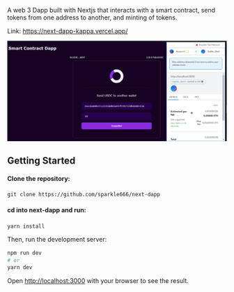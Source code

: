 A web 3 Dapp built with Nextjs that interacts with a smart contract, send tokens from one address to another, and minting of tokens.

Link: https://next-dapp-kappa.vercel.app/

![Screenshot](next-dapp.PNG)
## Getting Started

#### Clone the repository:
``` git clone https://github.com/sparkle666/next-dapp ```

#### cd into next-dapp and run:

``` yarn install ```

Then, run the development server:

```bash
npm run dev
# or
yarn dev
```

Open [http://localhost:3000](http://localhost:3000) with your browser to see the result.


